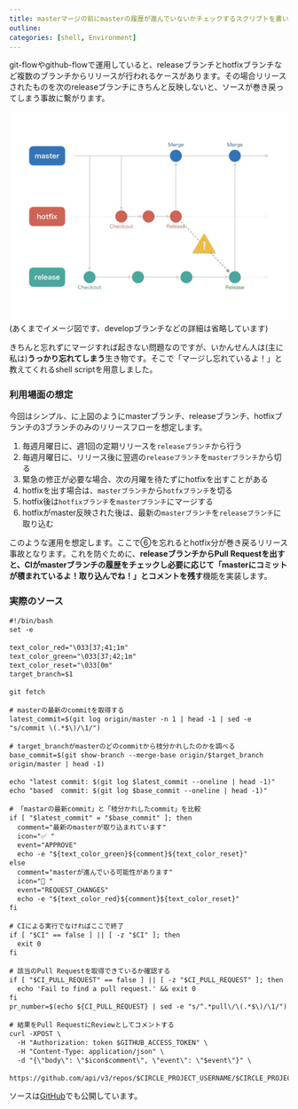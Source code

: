 ```yaml
---
title: masterマージの前にmasterの履歴が進んでいないかチェックするスクリプトを書いた
outline:
categories: [shell, Environment]
---
```


git-flowやgithub-flowで運用していると、releaseブランチとhotfixブランチなど複数のブランチからリリースが行われるケースがあります。その場合リリースされたものを次のreleaseブランチにきちんと反映しないと、ソースが巻き戻ってしまう事故に繋がります。

![flow図](/assets/2018-06-15-1-main.jpg)
(あくまでイメージ図です、developブランチなどの詳細は省略しています)

きちんと忘れずにマージすれば起きない問題なのですが、いかんせん人は(主に私は)**うっかり忘れてしまう**生き物です。そこで「マージし忘れているよ！」と教えてくれるshell scriptを用意しました。


### 利用場面の想定

今回はシンプル、に上図のようにmasterブランチ、releaseブランチ、hotfixブランチの3ブランチのみのリリースフローを想定します。

1. 毎週月曜日に、週1回の定期リリースを`releaseブランチ`から行う
2. 毎週月曜日に、リリース後に翌週の`releaseブランチ`を`masterブランチ`から切る
3. 緊急の修正が必要な場合、次の月曜を待たずにhotfixを出すことがある
4. hotfixを出す場合は、`masterブランチ`から`hotfxブランチ`を切る
5. hotfix後は`hotfixブランチ`を`masterブランチ`にマージする
6. hotfixがmaster反映された後は、最新の`masterブランチ`を`releaseブランチ`に取り込む

このような運用を想定します。ここで⑥を忘れるとhotfix分が巻き戻るリリース事故となります。これを防ぐために、**releaseブランチからPull Requestを出すと、CIがmasterブランチの履歴をチェックし必要に応じて「masterにコミットが積まれているよ！取り込んでね！」とコメントを残す**機能を実装します。



### 実際のソース

```shell
#!/bin/bash
set -e

text_color_red="\033[37;41;1m"
text_color_green="\033[37;42;1m"
text_color_reset="\033[0m"
target_branch=$1

git fetch

# masterの最新のcommitを取得する
latest_commit=$(git log origin/master -n 1 | head -1 | sed -e "s/commit \(.*$\)/\1/")

# target_branchがmasterのどのcommitから枝分かれしたのかを調べる
base_commit=$(git show-branch --merge-base origin/$target_branch origin/master | head -1)

echo "latest commit: $(git log $latest_commit --oneline | head -1)"
echo "based  commit: $(git log $base_commit --oneline | head -1)"

# 「mastarの最新commit」と「枝分かれしたcommit」を比較
if [ "$latest_commit" = "$base_commit" ]; then
  comment="最新のmasterが取り込まれています"
  icon="✅ "
  event="APPROVE"
  echo -e "${text_color_green}${comment}${text_color_reset}"
else
  comment="masterが進んでいる可能性があります"
  icon="🚫 "
  event="REQUEST_CHANGES"
  echo -e "${text_color_red}${comment}${text_color_reset}"
fi

# CIによる実行でなければここで終了
if [ "$CI" == false ] || [ -z "$CI" ]; then
  exit 0
fi

# 該当のPull Requestを取得できているか確認する
if [ "$CI_PULL_REQUEST" == false ] || [ -z "$CI_PULL_REQUEST" ]; then
  echo 'Fail to find a pull request.' && exit 0
fi
pr_number=$(echo ${CI_PULL_REQUEST} | sed -e "s/^.*pull\/\(.*$\)/\1/")

# 結果をPull RequestにReviewとしてコメントする
curl -XPOST \
  -H "Authorization: token $GITHUB_ACCESS_TOKEN" \
  -H "Content-Type: application/json" \
  -d "{\"body\": \"$icon$comment\", \"event\": \"$event\"}" \
 https://github.com/api/v3/repos/$CIRCLE_PROJECT_USERNAME/$CIRCLE_PROJECT_REPONAME/pulls/$pr_number/reviews
```

ソースは[GitHub](https://github.com/aloerina01/check-master-history)でも公開しています。
